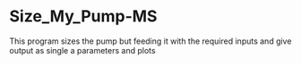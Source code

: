 # Size_My_Pump-MS
This program sizes the pump but feeding it with the required inputs and give output as single a parameters and plots
